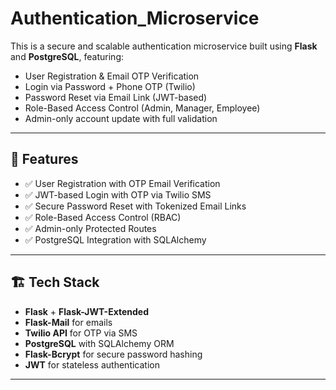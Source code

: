 # Authentication_Microservice

This is a secure and scalable authentication microservice built using **Flask** and **PostgreSQL**, featuring:

- User Registration & Email OTP Verification
- Login via Password + Phone OTP (Twilio)
- Password Reset via Email Link (JWT-based)
- Role-Based Access Control (Admin, Manager, Employee)
- Admin-only account update with full validation

---

## 🚀 Features

- ✅ User Registration with OTP Email Verification
- ✅ JWT-based Login with OTP via Twilio SMS
- ✅ Secure Password Reset with Tokenized Email Links
- ✅ Role-Based Access Control (RBAC)
- ✅ Admin-only Protected Routes
- ✅ PostgreSQL Integration with SQLAlchemy

---

## 🏗️ Tech Stack

- **Flask** + **Flask-JWT-Extended**
- **Flask-Mail** for emails
- **Twilio API** for OTP via SMS
- **PostgreSQL** with SQLAlchemy ORM
- **Flask-Bcrypt** for secure password hashing
- **JWT** for stateless authentication

---
